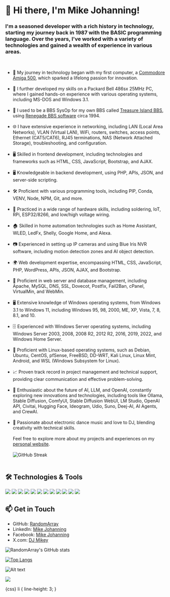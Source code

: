 # 👋 Hi there, I'm Mike Johanning! 

### I'm a seasoned developer with a rich history in technology, starting my journey back in 1987 with the BASIC programming language. Over the years, I've worked with a variety of technologies and gained a wealth of experience in various areas.
&nbsp;  
- 🔭 My journey in technology began with my first computer, a [Commodore Amiga 500](https://en.wikipedia.org/wiki/Amiga_500), which sparked a lifelong passion for innovation.
&nbsp;  
&nbsp;  
- 💾 I further developed my skills on a Packard Bell 486sx 25MHz PC, where I gained hands-on experience with various operating systems, including MS-DOS and Windows 3.1.
&nbsp;  
&nbsp;  
- 🌱 I used to be a BBS SysOp for my own BBS called [Treasure Island BBS](http://bbslist.textfiles.com/619/), using [Renegade BBS software](https://renegadebbs.info/) circa 1994.
&nbsp;  
&nbsp;  
- 🌐 I have extensive experience in networking, including LAN (Local Area Networks), VLAN (Virtual LAN), WiFi, routers, switches, access points, Ethernet (CAT5/CAT6), RJ45 terminations, NAS (Network Attached Storage), troubleshooting, and configuration.
&nbsp;  
&nbsp;  
- 🖥️ Skilled in frontend development, including technologies and frameworks such as HTML, CSS, JavaScript, Bootstrap, and AJAX.
&nbsp;  
&nbsp;  
- 🖥️ Knowledgeable in backend development, using PHP, APIs, JSON, and server-side scripting.
&nbsp;  
&nbsp;  
- 🛠️ Proficient with various programming tools, including PIP, Conda, VENV, Node, NPM, Git, and more.
&nbsp;  
&nbsp;  
- 📡 Practiced in a wide range of hardware skills, including soldering, IoT, RPi, ESP32/8266, and low/high voltage wiring.
&nbsp;  
&nbsp;  
- 🏠 Skilled in home automation technologies such as Home Assistant, WLED, LedFx, Shelly, Google Home, and Alexa.
&nbsp;  
&nbsp;  
- 📷 Experienced in setting up IP cameras and using Blue Iris NVR software, including motion detection zones and AI object detection.
&nbsp;  
&nbsp;  
- 🌍 Web development expertise, encompassing HTML, CSS, JavaScript, PHP, WordPress, APIs, JSON, AJAX, and Bootstrap.
&nbsp;  
&nbsp;  
- 🔧 Proficient in web server and database management, including Apache, MySQL, DNS, SSL, Dovecot, Postfix, Fail2Ban, cPanel, VirtualMin, and WebMin.
&nbsp;  
&nbsp;  
- 🖥️ Extensive knowledge of Windows operating systems, from Windows 3.1 to Windows 11, including Windows 95, 98, 2000, ME, XP, Vista, 7, 8, 8.1, and 10.
&nbsp;  
&nbsp;  
- 🗄️ Experienced with Windows Server operating systems, including Windows Server 2003, 2008, 2008 R2, 2012 R2, 2016, 2019, 2022, and Windows Home Server.
&nbsp;  
&nbsp;  
- 🐧 Proficient with Linux-based operating systems, such as Debian, Ubuntu, CentOS, pfSense, FreeBSD, DD-WRT, Kali Linux, Linux Mint, Android, and WSL (Windows Subsystem for Linux).
&nbsp;  
&nbsp;  
- 📈 Proven track record in project management and technical support, providing clear communication and effective problem-solving.
&nbsp;  
&nbsp;  
- 🚀 Enthusiastic about the future of AI, LLM, and OpenAI, constantly exploring new innovations and technologies, including tools like Ollama, Stable Diffusion, ComfyUI, Stable Diffusion WebUI, LM Studio, OpenAI API, Civitai, Hugging Face, Ideogram, Udio, Suno, Deej-AI, AI Agents, and CrewAI.
&nbsp;  
&nbsp;  
- 🎵 Passionate about electronic dance music and love to DJ, blending creativity with technical skills.
&nbsp;  
&nbsp;  
Feel free to explore more about my projects and experiences on my [personal website](https://mikejohanning.com).
&nbsp;  
&nbsp;  
![GitHub Streak](https://github-readme-streak-stats.herokuapp.com?user=RandomArray&theme=dracula)
&nbsp;  
&nbsp;  
## 🛠️ Technologies & Tools

![](https://img.shields.io/badge/OS-Linux-informational?style=flat&logo=linux&logoColor=white&color=2bbc8a)
![](https://img.shields.io/badge/Editor-VSCode-informational?style=flat&logo=visual-studio-code&logoColor=white&color=2bbc8a)
![](https://img.shields.io/badge/Editor-SublimeText-informational?style=flat&logo=sublime-text&logoColor=white&color=2bbc8a)
![](https://img.shields.io/badge/Code-JavaScript-informational?style=flat&logo=javascript&logoColor=white&color=2bbc8a)
![](https://img.shields.io/badge/Code-Python-informational?style=flat&logo=python&logoColor=white&color=2bbc8a)
![](https://img.shields.io/badge/Code-PHP-informational?style=flat&logo=php&logoColor=white&color=2bbc8a)
![](https://img.shields.io/badge/Web-HTML5-informational?style=flat&logo=html5&logoColor=white&color=2bbc8a)
![](https://img.shields.io/badge/Web-CSS3-informational?style=flat&logo=css3&logoColor=white&color=2bbc8a)
![](https://img.shields.io/badge/Database-MySQL-informational?style=flat&logo=mysql&logoColor=white&color=2bbc8a)
![](https://img.shields.io/badge/Tools-Git-informational?style=flat&logo=git&logoColor=white&color=2bbc8a)
![](https://img.shields.io/badge/Tools-Composer-informational?style=flat&logo=composer&logoColor=white&color=2bbc8a)
![](https://img.shields.io/badge/Tools-PhpMyAdmin-informational?style=flat&logo=phpmyadmin&logoColor=white&color=2bbc8a)

## 📫 Get in Touch

- GitHub: [RandomArray](https://github.com/RandomArray)
- LinkedIn: [Mike Johanning](https://www.linkedin.com/in/mikejohanning/)
- Facebook: [Mike Johanning](https://www.facebook.com/mike.johanning)
- X.com: [DJ Mikey](https://x.com/g1mike)

![RandomArray's GitHub stats](https://github-readme-stats.vercel.app/api?username=RandomArray&show_icons=true&theme=dracula)

[![Top Langs](https://github-readme-stats.vercel.app/api/top-langs/?username=RandomArray&layout=compact&theme=dracula)](https://github.com/RandomArray/github-readme-stats)

![Alt text](https://spotify-recently-played-readme.vercel.app/api?user=1290469688&unique=true)

![](https://komarev.com/ghpvc/?username=RandomArray)

{css}
li {
  line-height: 3;
}
